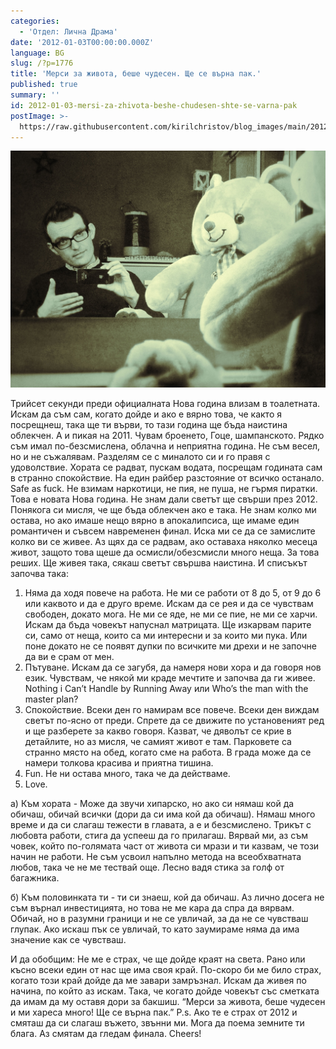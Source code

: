 ```yaml
---
categories:
  - 'Отдел: Лична Драма'
date: '2012-01-03T00:00:00.000Z'
language: BG
slug: /?p=1776
title: 'Мерси за живота, беше чудесен. Ще се върна пак.'
published: true
summary: ''
id: 2012-01-03-mersi-za-zhivota-beshe-chudesen-shte-se-varna-pak
postImage: >-
  https://raw.githubusercontent.com/kirilchristov/blog_images/main/2012/01/IMG_0283.jpg
---
```


![Киро в най-важното си интервю](https://raw.githubusercontent.com/kirilchristov/blog_images/main/2012/01/IMG_0283.jpg)


Трийсет секунди преди официалната Нова година влизам в тоалетната. Искам да съм сам, когато дойде и ако е вярно това, че както я посрещнеш, така ще ти върви, то тази година ще бъда наистина облекчен. А и пикая на 2011. Чувам броенето, Гоце, шампанското. Рядко съм имал по-безсмислена, облачна и неприятна година. Не съм весел, но и не съжалявам. Разделям се с миналото си и го правя с удоволствие. Хората се радват, пускам водата, посрещам годината сам в странно спокойствие. На един райбер разстояние от всичко останало. Safe as fuck. Не взимам наркотици, не пия, не пуша, не гърмя пиратки. Това е новата Нова година. Не знам дали светът ще свърши през 2012. Понякога си мисля, че ще бъда облекчен ако е така. Не знам колко ми остава, но ако имаше нещо вярно в апокалипсиса, ще имаме един романтичен и съвсем навременен финал. Иска ми се да се замислите колко ви се живее. Аз щях да се радвам, ако оставаха няколко месеца живот, защото това щеше да осмисли/обезсмисли много неща. За това реших. Ще живея така, сякаш светът свършва наистина. И списъкът започва така:

1.  Няма да ходя повече на работа. Не ми се работи от 8 до 5, от 9 до 6 или каквото и да е друго време. Искам да се рея и да се чувствам свободен, докато мога. Не ми се яде, не ми се пие, не ми се харчи. Искам да бъда човекът напуснал матрицата. Ще изкарвам парите си, само от неща, които са ми интересни и за които ми пука. Или поне докато не се появят дупки по всичките ми дрехи и не започне да ви е срам от мен.
2.  Пътуване. Искам да се загубя, да намеря нови хора и да говоря нов език. Чувствам, че някой ми краде мечтите и започва да ги живее. Nothing i Can’t Handle by Running Away или Who’s the man with the master plan?
3.  Спокойствие. Всеки ден го намирам все повече. Всеки ден виждам светът по-ясно от преди. Спрете да се движите по установеният ред и ще разберете за какво говоря. Казват, че дяволът се крие в детайлите, но аз мисля, че самият живот е там. Парковете са странно място на обед, когато сме на работа. В града може да се намери толкова красива и приятна тишина.
4.  Fun. Не ни остава много, така че да действаме.
5.  Love.

а) Към хората - Може да звучи хипарско, но ако си нямаш кой да обичаш, обичай всички (дори да си има кой да обичаш). Нямаш много време и да си слагаш тежести в главата, а е и безсмислено. Трикът с любовта работи, стига да успееш да го прилагаш. Вярвай ми, аз съм човек, който по-голямата част от живота си мрази и ти казвам, че този начин не работи. Не съм усвоил напълно метода на всеобхватната любов, така че не ме тествай още. Лесно вадя стика за голф от багажника.

б) Към половинката ти - ти си знаеш, кой да обичаш. Аз лично досега не съм върнал инвестицията, но това не ме кара да спра да вярвам. Обичай, но в разумни граници и не се увличай, за да не се чувстваш глупак. Ако искаш пък се увличай, то като заумираме няма да има значение как се чувстваш.


И да обобщим: Не ме е страх, че ще дойде краят на света. Рано или късно всеки един от нас ще има своя край. По-скоро би ме било страх, когато този край дойде да ме завари замръзнал. Искам да живея по начина, по който аз искам. Така, че когато дойде човекът със сметката да имам да му оставя дори за бакшиш. “Мерси за живота, беше чудесен и ми хареса много! Ще се върна пак.” P.s. Ако те е страх от 2012 и смяташ да си слагаш въжето, звънни ми. Мога да поема земните ти блага. Аз смятам да гледам финала. Cheers!
